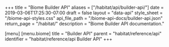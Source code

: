 +++
title = "Biome Builder API"
aliases = ["/habitat/api/builder-api/"]
date = 2019-03-06T17:25:30-07:00
draft = false
layout = "data-api"
style_sheet = "/biome-api-styles.css"
api_file_path = "/biome-api-docs/builder-api.json"
return_page = "/habitat/"
description = "Biome Builder API documentation."

[menu]
  [menu.biome]
    title = "Builder API"
    parent = "habitat/reference/api"
    identifier = "habitat/reference/api Builder API"
+++
